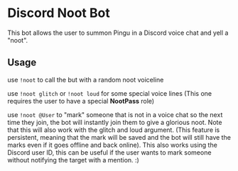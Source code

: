 # Discord Noot Bot

This bot allows the user to summon Pingu in a Discord voice chat and yell a "noot".

## Usage

use `!noot` to call the but with a random noot voiceline

use `!noot glitch` or `!noot loud` for some special voice lines (This one requires the user to have a special **NootPass** role)

use `!noot @User` to "mark" someone that is not in a voice chat so the next time they join, the bot will instantly join them to give a glorious noot. Note that this will also work with the glitch and loud argument. (This feature is persistent, meaning that the mark will be saved and the bot will still have the marks even if it goes offline and back online). This also works using the Discord user ID, this can be useful if the user wants to mark someone without notifying the target with a mention. :)

